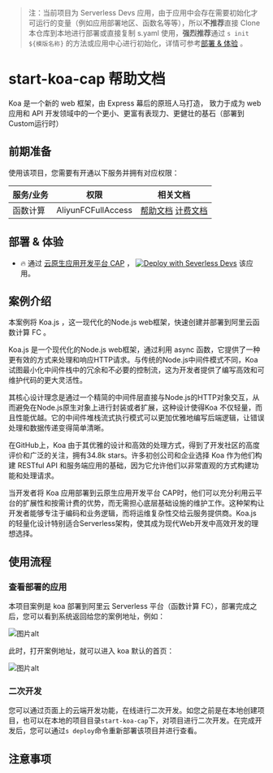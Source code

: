 
> 注：当前项目为 Serverless Devs 应用，由于应用中会存在需要初始化才可运行的变量（例如应用部署地区、函数名等等），所以**不推荐**直接 Clone 本仓库到本地进行部署或直接复制 s.yaml 使用，**强烈推荐**通过 `s init ${模版名称}` 的方法或应用中心进行初始化，详情可参考[部署 & 体验](#部署--体验) 。

# start-koa-cap 帮助文档

<description>

Koa 是一个新的 web 框架，由 Express 幕后的原班人马打造， 致力于成为 web 应用和 API 开发领域中的一个更小、更富有表现力、更健壮的基石（部署到Custom运行时）

</description>




## 前期准备

使用该项目，您需要有开通以下服务并拥有对应权限：

<service>



| 服务/业务 |  权限  | 相关文档 |
| --- |  --- | --- |
| 函数计算 |  AliyunFCFullAccess | [帮助文档](https://help.aliyun.com/product/2508973.html) [计费文档](https://help.aliyun.com/document_detail/2512928.html) |

</service>

<remark>



</remark>

<disclaimers>



</disclaimers>

## 部署 & 体验

<appcenter>
   
- :fire: 通过 [云原生应用开发平台 CAP](https://devs.console.aliyun.com/applications/create?template=start-koa-cap) ，
  [![Deploy with Severless Devs](https://img.alicdn.com/imgextra/i1/O1CN01w5RFbX1v45s8TIXPz_!!6000000006118-55-tps-95-28.svg)](https://devs.console.aliyun.com/applications/create?template=start-koa-cap) 该应用。
   
</appcenter>


## 案例介绍

<appdetail id="flushContent">

本案例将 Koa.js ，这一现代化的Node.js web框架，快速创建并部署到阿里云函数计算 FC 。

Koa.js 是一个现代化的Node.js web框架，通过利用 async 函数，它提供了一种更有效的方式来处理和响应HTTP请求。与传统的Node.js中间件模式不同，Koa 试图最小化中间件栈中的冗余和不必要的控制流，这为开发者提供了编写高效和可维护代码的更大灵活性。

其核心设计理念是通过一个精简的中间件层直接与Node.js的HTTP对象交互，从而避免在Node.js原生对象上进行封装或者扩展，这种设计使得Koa 不仅轻量，而且性能优越。它的中间件堆栈流式执行模式可以更加优雅地编写后端逻辑，让错误处理和数据传递变得简单清晰。

在GitHub上，Koa 由于其优雅的设计和高效的处理方式，得到了开发社区的高度评价和广泛的关注，拥有34.8k stars。许多初创公司和企业选择 Koa 作为他们构建 RESTful API 和服务端应用的基础，因为它允许他们以非常直观的方式构建功能和处理请求。

当开发者将 Koa 应用部署到云原生应用开发平台 CAP时，他们可以充分利用云平台的扩展性和按需计费的优势，而无需担心底层基础设施的维护工作。这种架构让开发者能够专注于编码和业务逻辑，而将运维复杂性交给云服务提供商。Koa.js 的轻量化设计特别适合Serverless架构，使其成为现代Web开发中高效开发的理想选择。

</appdetail>

## 使用流程

<usedetail id="flushContent">

### 查看部署的应用
本项目案例是 koa 部署到阿里云 Serverless 平台（函数计算 FC），部署完成之后，您可以看到系统返回给您的案例地址，例如：

![图片alt](https://img.alicdn.com/imgextra/i1/O1CN01PiiXG01xMzdovGWIm_!!6000000006430-0-tps-1182-330.jpg)

此时，打开案例地址，就可以进入 koa 默认的首页：

![图片alt](https://img.alicdn.com/imgextra/i2/O1CN010YYmHs1GKg8sK5WqU_!!6000000000604-0-tps-2298-1314.jpg)

### 二次开发
您可以通过页面上的云端开发功能，在线进行二次开发。如您之前是在本地创建项目，也可以在本地的项目目录`start-koa-cap`下，对项目进行二次开发。在完成开发后，您可以通过`s deploy`命令重新部署该项目并进行查看。

</usedetail>

## 注意事项

<matters id="flushContent">
</matters>


